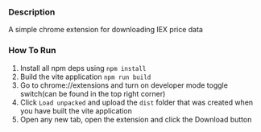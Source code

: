 ### Description

A simple chrome extension for downloading IEX price data

### How To Run

1. Install all npm deps using `npm install`
2. Build the vite application `npm run build`
3. Go to chrome://extensions and turn on developer mode toggle switch(can be found in the top right corner)
4. Click `Load unpacked` and upload the `dist` folder that was created when you have built the vite application
5. Open any new tab, open the extension and click the Download button
